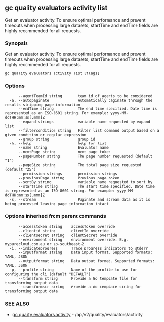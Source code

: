## gc quality evaluators activity list

Get an evaluator activity. To ensure optimal performance and prevent timeouts when processing large datasets, startTime and endTime fields are highly recommended for all requests.

### Synopsis

Get an evaluator activity. To ensure optimal performance and prevent timeouts when processing large datasets, startTime and endTime fields are highly recommended for all requests.

```
gc quality evaluators activity list [flags]
```

### Options

```
      --agentTeamId string       team id of agents to be considered
  -a, --autopaginate             Automatically paginate through the results stripping page information
      --endTime string           The end time specified. Date time is represented as an ISO-8601 string. For example: yyyy-MM-ddTHH:mm:ss[.mmm]Z
      --expand strings           variable name requested by expand list
      --filtercondition string   Filter list command output based on a given condition or regular expression
      --group string             group id
  -h, --help                     help for list
      --name string              Evaluator name
      --nextPage string          next page token
      --pageNumber string        The page number requested (default "1")
      --pageSize string          The total page size requested (default "25")
      --permission strings       permission strings
      --previousPage string      Previous page token
      --sortBy string            variable name requested to sort by
      --startTime string         The start time specified. Date time is represented as an ISO-8601 string. For example: yyyy-MM-ddTHH:mm:ss[.mmm]Z
  -s, --stream                   Paginate and stream data as it is being processed leaving page information intact
```

### Options inherited from parent commands

```
      --accesstoken string    accessToken override
      --clientid string       clientId override
      --clientsecret string   clientSecret override
      --environment string    environment override. E.g. mypurecloud.com.au or ap-southeast-2
  -i, --indicateprogress      Trace progress indicators to stderr
      --inputformat string    Data input format. Supported formats: YAML, JSON
      --outputformat string   Data output format. Supported formats: YAML, JSON
  -p, --profile string        Name of the profile to use for configuring the cli (default "DEFAULT")
      --transform string      Provide a Go template file for transforming output data
      --transformstr string   Provide a Go template string for transforming output data
```

### SEE ALSO

* [gc quality evaluators activity](gc_quality_evaluators_activity.html)	 - /api/v2/quality/evaluators/activity


